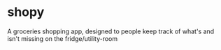 # shopy
A groceries shopping app, designed to people keep track of what's and isn't missing on the fridge/utility-room
